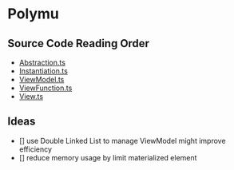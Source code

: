 # Polymu

## Source Code Reading Order

+ [Abstraction.ts](./src/Abstraction.ts)
+ [Instantiation.ts](./src/Instantiation.ts)
+ [ViewModel.ts](./src/ViewModel.ts)
+ [ViewFunction.ts](./src/ViewFunction.ts)
+ [View.ts](./src/View.ts)


## Ideas

+ [] use Double Linked List to manage ViewModel might improve efficiency
+ [] reduce memory usage by limit materialized element
